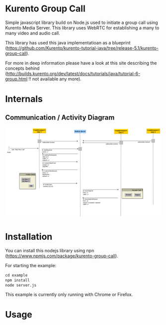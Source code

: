 Kurento Group Call
===

Simple javascript library build on Node.js used to initiate a group call using Kurento Media Server.
This library uses WebRTC for establishing a many to many video and audio call.

This library has used this java implementatioan as a blueprint (https://github.com/Kurento/kurento-tutorial-java/tree/release-5.1/kurento-group-call).

For more in deep information please have a look at this site describing the
concepts behind
(http://builds.kurento.org/dev/latest/docs/tutorials/java/tutorial-6-group.html !! not available any more).


# Internals

## Communication / Activity Diagram
![Overview Messages](/docs/overview_messages.png?raw=true "Activity Diagram")

Installation
===

You can install this nodejs library using npn (https://www.npmjs.com/package/kurento-group-call).

For starting the example:
```
cd example
npm install
node server.js
```
This example is currently only running with Chrome or Firefox.

Usage
===





